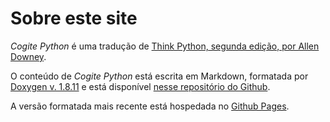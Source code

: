 Sobre este site
===============

*Cogite Python* é uma tradução de [Think Python, segunda edição, por Allen Downey](http://thinkpython2.com). 

O conteúdo de *Cogite Python* está escrita em Markdown, formatada por [Doxygen v. 1.8.11](http://www.doxygen.org) e está disponível [nesse repositório do Github](https://github.com/heitorchang/cogitepython).

A versão formatada mais recente está hospedada no [Github Pages](http://heitorchang.github.io/cogitepython/html/).
